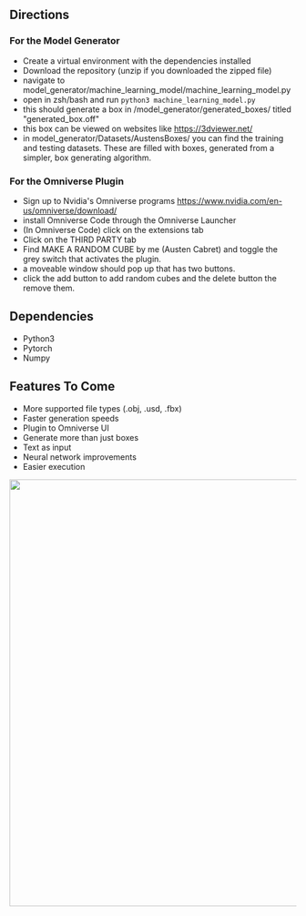 ## Directions  
### For the Model Generator
- Create a virtual environment with the dependencies installed
- Download the repository (unzip if you downloaded the zipped file)
- navigate to model_generator/machine_learning_model/machine_learning_model.py
- open in zsh/bash and run ```python3 machine_learning_model.py```
- this should generate a box in /model_generator/generated_boxes/ titled "generated_box.off"
- this box can be viewed on websites like https://3dviewer.net/
- in model_generator/Datasets/AustensBoxes/ you can find the training and testing datasets. These are filled with boxes, generated from a simpler, box generating algorithm.

### For the Omniverse Plugin
- Sign up to Nvidia's Omniverse programs https://www.nvidia.com/en-us/omniverse/download/
- install Omniverse Code through the Omniverse Launcher
- (In Omniverse Code) click on the extensions tab
- Click on the THIRD PARTY tab
- Find MAKE A RANDOM CUBE by me (Austen Cabret) and toggle the grey switch that activates the plugin.
- a moveable window should pop up that has two buttons.
- click the add button to add random cubes and the delete button the remove them.

## Dependencies
- Python3
- Pytorch
- Numpy

## Features To Come  
* More supported file types (.obj, .usd, .fbx)
* Faster generation speeds
* Plugin to Omniverse UI
* Generate more than just boxes
* Text as input
* Neural network improvements
* Easier execution



<p align="center">
  <img width="750" src="https://github.com/Generlate/model_generator/assets/85384584/93659fd6-ed44-44f0-b9bb-8124e0fe1966">
</p>  